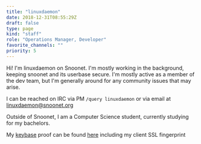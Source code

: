 ```yaml
---
title: "linuxdaemon"
date: 2018-12-31T08:55:29Z
draft: false
type: page
kind: "staff"
role: "Operations Manager, Developer"
favorite_channels: ""
priority: 5
---
```


Hi! I'm linuxdaemon on Snoonet. I'm mostly working in the background, keeping snoonet and its userbase secure. I'm mostly active as a member of the dev team, but I'm generally around for any community issues that may arise.

I can be reached on IRC via PM `/query linuxdaemon` or via email at linuxdaemon@snoonet.org

Outside of Snoonet, I am a Computer Science student, currently studying for my bachelors.

My [keybase](https://keybase.io) proof can be found [here](/staff/linuxdaemon/pgp) including my client SSL fingerprint
